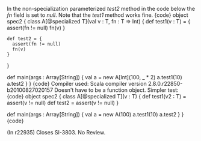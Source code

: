 In the non-specialization parameterized _test2_ method in the code below the _fn_ field is set to _null_. Note that the _test1_ method works fine.
{code}
object spec2 {
  class A[@specialized T](val v : T, fn : T => Int) {
    def test1(v : T) = {
      assert(fn != null)
      fn(v)
    }

    def test2 = {
      assert(fn != null)
      fn(v)
    }
  }

  def main(args : Array[String]) {
    val a = new A[Int](100, _ * 2)
    a.test1(10)
    a.test2
  }
}
{code}
Compiler used: Scala compiler version 2.8.0.r22850-b20100827020157
Doesn't have to be a function object. Simpler test:
{code}
object spec2 {
  class A[@specialized T](v : T) {
    def test1(v2 : T) = assert(v != null)
    def test2 = assert(v != null)
  }

  def main(args : Array[String]) {
    val a = new A(100)
    a.test1(10)
    a.test2
  }
}
{code}

(In r22935) Closes SI-3803. No Review.

